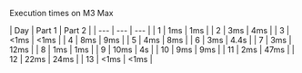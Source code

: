 Execution times on M3 Max

| Day | Part 1 | Part 2 |
| --- | --- | --- |
| 1 | 1ms | 1ms |
| 2 | 3ms | 4ms |
| 3 | <1ms | <1ms |
| 4 | 8ms | 9ms |
| 5 | 4ms | 8ms |
| 6 | 3ms | 4.4s |
| 7 | 3ms | 12ms |
| 8 | 1ms | 1ms |
| 9 | 10ms | 4s |
| 10 | 9ms | 9ms |
| 11 | 2ms | 47ms |
| 12 | 22ms | 24ms |
| 13 | <1ms | <1ms |

